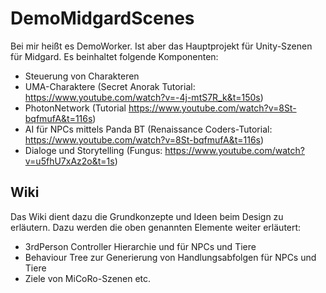 # DemoMidgardScenes
Bei mir heißt es DemoWorker. Ist aber das Hauptprojekt für Unity-Szenen für Midgard. Es beinhaltet folgende Komponenten:

* Steuerung von Charakteren 
* UMA-Charaktere (Secret Anorak Tutorial: https://www.youtube.com/watch?v=-4j-mtS7R_k&t=150s)
* PhotonNetwork (Tutorial https://www.youtube.com/watch?v=8St-bqfmufA&t=116s)
* AI für NPCs mittels Panda BT (Renaissance Coders-Tutorial: https://www.youtube.com/watch?v=8St-bqfmufA&t=116s)
* Dialoge und Storytelling (Fungus: https://www.youtube.com/watch?v=u5fhU7xAz2o&t=1s)

## Wiki
Das Wiki dient dazu die Grundkonzepte und Ideen beim Design zu erläutern. Dazu werden die oben genannten Elemente weiter erläutert:

* 3rdPerson Controller Hierarchie und für NPCs und Tiere
* Behaviour Tree zur Generierung von Handlungsabfolgen für NPCs und Tiere
* Ziele von MiCoRo-Szenen etc.
